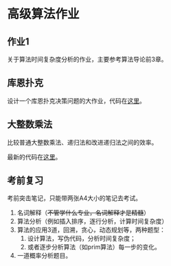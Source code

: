 # 高级算法作业

## 作业1

关于算法时间复杂度分析的作业，主要参考算法导论前3章。

## 库恩扑克

设计一个库恩扑克决策问题的大作业，代码在[这里](https://github.com/furtherun/KuhnPoker)。

## 大整数乘法

比较普通大整数乘法、递归法和改进递归法之间的效率。

最新的代码在[这里](https://github.com/furtherun/big-integer-multiplication)。

## 考前复习

考前突击笔记，只能带两张A4大小的笔记去考试。

1. 名词解释（~~不管学什么专业，名词解释才是精髓~~）
2. 算法分析（例如插入排序，逐行分析，计算时间复杂度）
3. 算法的应用3道，回溯，贪心，动态规划等，两种题型：
   1. 设计算法，写伪代码，分析时间复杂度；
   2. 或者逐步分析算法（如prim算法）每一步的变化。
4. 一道概率分析题目。
